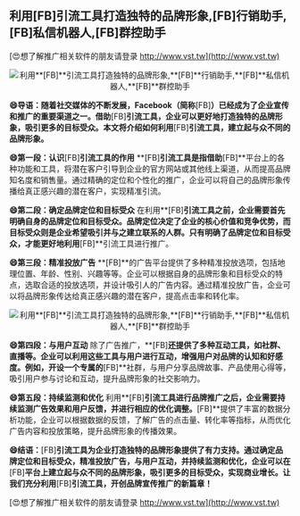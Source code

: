 ## **利用**[FB]**引流工具打造独特的品牌形象,**[FB]**行销助手,**[FB]**私信机器人,**[FB]**群控助手**

[😍想了解推广相关软件的朋友请登录 http://www.vst.tw](http://www.vst.tw)

 <center><img src="https://vst.tw/MP4/tuiguang/png/1.png" alt="利用**[FB]**引流工具打造独特的品牌形象,**[FB]**行销助手,**[FB]**私信机器人,**[FB]**群控助手"></center>

**😄导语：随着社交媒体的不断发展，Facebook（简称**[FB]**）已经成为了企业宣传和推广的重要渠道之一。借助**[FB]**引流工具，企业可以更好地打造独特的品牌形象，吸引更多的目标受众。本文将介绍如何利用**[FB]**引流工具，建立起与众不同的品牌形象。**

**😄第一段：认识**[FB]**引流工具的作用**
**[FB]**引流工具是指借助**[FB]**平台上的各种功能和工具，将潜在客户引导到企业的官方网站或其他线上渠道，从而提高品牌知名度和销售量。通过精确的定位和个性化的推广，企业可以将自己的品牌形象传播给真正感兴趣的潜在客户，实现精准引流。

**😄第二段：确定品牌定位和目标受众**
在利用**[FB]**引流工具之前，企业需要首先明确自身的品牌定位和目标受众。品牌定位决定了企业的核心价值和竞争优势，而目标受众则是企业希望吸引并与之建立联系的人群。只有明确了品牌定位和目标受众，才能更好地利用**[FB]**引流工具进行推广。

**😄第三段：精准投放广告**
**[FB]**的广告平台提供了多种精准投放选项，包括地理位置、年龄、性别、兴趣等等。企业可以根据自身的品牌形象和目标受众的特点，选取合适的投放选项，并设计吸引人的广告内容。通过精准投放广告，企业可以将品牌形象传达给真正感兴趣的潜在客户，提高点击率和转化率。

 <center><img src="https://vst.tw/MP4/tuiguang/png/8.png" alt="利用**[FB]**引流工具打造独特的品牌形象,**[FB]**行销助手,**[FB]**私信机器人,**[FB]**群控助手"></center>

**😄第四段：与用户互动**
除了广告推广，**[FB]**还提供了多种互动工具，如社群、直播等。企业可以利用这些工具与用户进行互动，增强用户对品牌的认知和好感度。例如，开设一个专属的**[FB]**社群，与用户分享品牌故事、产品使用心得等，吸引用户参与讨论和互动，提升品牌形象的社交影响力。

**😄第五段：持续监测和优化**
利用**[FB]**引流工具进行品牌推广之后，企业需要持续监测广告效果和用户反馈，并进行相应的优化调整。**[FB]**提供了丰富的数据分析功能，企业可以根据数据的反馈，了解广告的点击量、转化率等指标，从而优化广告内容和投放策略，提升品牌形象的传播效果。

**😄结语：**[FB]**引流工具为企业打造独特的品牌形象提供了有力支持。通过确定品牌定位和目标受众，精准投放广告，与用户互动，并持续监测和优化，企业可以在**[FB]**平台上建立起与众不同的品牌形象，吸引更多的目标受众，实现商业增长。让我们充分利用**[FB]**引流工具，开创品牌宣传推广的新篇章！**

[😍想了解推广相关软件的朋友请登录 http://www.vst.tw](http://www.vst.tw)



